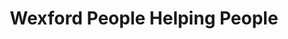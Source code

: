 ---
title: "Wexford People Helping People"
url: /wexford/wexford-people-helping-people/
shop: charity
---